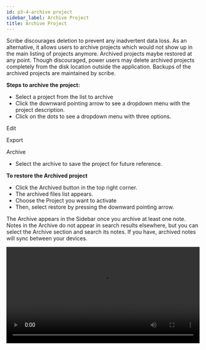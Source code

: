 ```yaml
---
id: p3-4-archive project
sidebar_label: Archive Project
title: Archive Project
---
```


Scribe discourages deletion to prevent any inadvertent data loss. As an alternative, it allows users to archive projects which would not show up in the main listing of projects anymore. Archived projects maybe restored at any point. Though discouraged, power users may delete archived projects completely from the disk location outside the application. Backups of the archived projects are maintained by scribe.

**Steps to archive the project:**

- Select a project from the list to archive
- Click the downward pointing arrow to see a dropdown menu with the project description.
- Click on the dots to see a dropdown menu with three options.

<p> Edit </p>
<p> Export </p>
<p> Archive </p>

- Select the archive to save the project for future reference.

**To restore the Archived project**

- Click the Archived button in the top right corner.
- The archived files list appears.
- Choose the Project you want to activate
- Then, select restore by pressing the downward pointing arrow.

The Archive appears in the Sidebar once you archive at least one note. Notes in the Archive do not appear in search results elsewhere, but you can select the Archive section and search its notes. If you have, archived notes will sync between your devices.

<video controls src="/assets/softdelete.mov" width="100%" type="video/mov">

